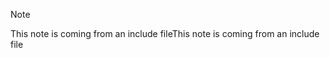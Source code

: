 > [!NOTE]
> <span data-ttu-id="f5888-101">This note is coming from an include file</span><span class="sxs-lookup"><span data-stu-id="f5888-101">This note is coming from an include file</span></span>
> 
> 

